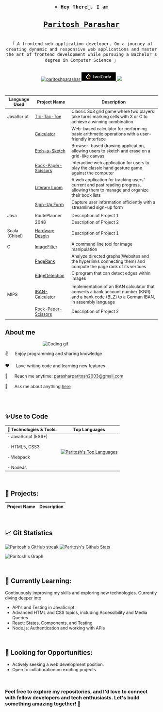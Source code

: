 <!-- Intro  -->
<h3 align="center">
        <samp>&gt; Hey There👋, I am 
                <h2><a target="_blank" href="https://github.com/paritoshparashar">Paritosh Parashar</a></h2>
        </samp>
</h3>

<p align="center"> 
  <samp>
    <br>
    「 A frontend web application developer. On a journey of creating dynamic and responsive web applications and  master the art of frontend development while pursuing a Bachelor's degree in Computer Science 」
    <br>
    <br>
  </samp>
</p>

<p align="center">

 <a href="https://www.linkedin.com/in/paritosh-parashar-511134208/" target="_blank">
  <img src="https://img.shields.io/badge/LinkedIn-0077B5?style=for-the-badge&logo=linkedin&logoColor=white" alt="paritoshparashar"/>
 </a>
  <a href="https://leetcode.com/paritoshparashar" target="_blank">
  <img src="assets/image.png" alt="leetcode" height="28px" />
 </a> 
 <a href="https://twitter.com/I_am_paritosh" target="_blank">
  <img src="https://img.shields.io/badge/Twitter-1DA1F2?style=for-the-badge&logo=twitter&logoColor=white" />
 </a>


</p>
<br />

| Language Used | Project Name | Description |
|---------------|--------------|-------------|
| JavaScript    | [Tic-Tac-Toe](https://paritoshparashar.github.io/Tic-Tac-Toe/)              | Classic 3x3 grid game where two players take turns marking cells with X or O to achieve a winning combination  |
|               | [Calculator](https://paritoshparashar.github.io/Calculator/)               | Web-based calculator for performing basic arithmetic operations with a user-friendly interface                   |
|               | [Etch-a-Sketch](https://paritoshparashar.github.io/Etch-A-Sketch/)            | Browser-based drawing application, allowing users to sketch and erase on a grid-like canvas                  |
|               | [Rock-Paper-Scissors](https://paritoshparashar.github.io/Rock-Paper-Scissors/)      | Interactive web application for users to play the classic hand gesture game against the computer        |      
|               | [Literary Loom](https://paritoshparashar.github.io/Literary-Loom/)            | A web application for tracking users' current and past reading progress, allowing them to manage and organize their book lists  |
|               | [Sign-Up Form](https://paritoshparashar.github.io/Sign-up-Form/)             | Capture user information efficiently with a streamlined sign-up form                                           |    
|               |              |                          |
| Java          | RoutePlanner    | Description of Project 1 |
|               | 2048   | Description of Project 2 |
|               |              |                          |
| Scala (Chisel)        | [Hardware Desgin](https://github.com/paritoshparashar/Hardware-Design---Chisel)    | Description of Project 1 |
|               |              |                          |
| C             | [ImageFilter](https://github.com/paritoshparashar/ImageFilter-C/)        | A command line tool for image manipulation        |
|               | [PageRank](https://github.com/paritoshparashar/Pagerank)    | Analyze directed graphs(Websites and the hyperlinks connecting them) and compute the page rank of its vertices|
|               | [EdgeDetection](https://github.com/paritoshparashar/Edge-Detection)    | C program that can detect edges within images |
|               |              |                          |
| MIPS          | [IBAN-Calculator](https://github.com/paritoshparashar/IBAN-Calculator)  | Implementation of an IBAN calculator that converts a bank account number (KNR) and a bank code (BLZ) to a German IBAN, in assembly language |
|               |  [Rock-Paper-Scissors](https://github.com/paritoshparashar/RockPaperScissor-MIPS)    | Description of Project 2 |
|               |              |                          |


## About me
 
<p>
 <img align="right" width="380" src="https://i.giphy.com/ekjmhJUGHJm7FC4Juo.webp" alt="Coding gif" />
<br>
  
 ✌️ &emsp; Enjoy programming and sharing knowledge <br/><br/>
 ❤️ &emsp; Love writing code and learning new features<br/><br/>
 📧 &emsp; Reach me anytime: parasharparitosh2003@gmail.com<br/><br/>
 💬 &emsp; Ask me about anything [here](https://github.com/paritoshparashar/paritoshparashar/issues)

</p>

<br><br>

## ✨Use to Code

|🔧 Technologies & Tools: | Top Languages |
| ------------------------ | ----------------------------------------------- |
| - JavaScript (ES6+)<br><br> - HTML5, CSS3<br><br> - Webpack<br><br> - NodeJs      |   <a href="https://github.com/paritoshparashar"><img alt="Paritosh's Top Languages" src="https://denvercoder1-github-readme-stats.vercel.app/api/top-langs/?username=paritoshparashar&langs_count=8&layout=compact&theme=react&border_color=7F3FBF&bg_color=0D1117&title_color=F85D7F&icon_color=F8D866" width="500px"/></a>|

<br>

## 🚀 Projects:
| Project Name             | Description                                                                                                                                                         |
|--------------------------|---------------------------------------------------------------------------------------------------------------------------------------------------------------------|

<br>

## 📈 Git Statistics


<a href="https://github.com/paritoshparashar">
    <img src="https://github-readme-streak-stats.herokuapp.com/?user=paritoshparashar&theme=radical&border=7F3FBF&background=0D1117" alt="Paritosh's GitHub streak" width="49.5%"/>
</a>
<a href="https://github.com/paritoshparashar">
        <img alt="Paritosh's Github Stats" src="https://denvercoder1-github-readme-stats.vercel.app/api?username=paritoshparashar&show_icons=true&count_private=true&theme=react&border_color=7F3FBF&bg_color=0D1117&title_color=F85D7F&icon_color=F8D866" width="49.5%"/>
</a>


![Paritosh's Graph](https://github-readme-activity-graph.vercel.app/graph?username=paritoshparashar&custom_title=Paritosh%20Parashar's%20GitHub%20Activity%20Graph&bg_color=0D1117&color=FFFFFF&line=7F3FBF&point=B14DFF&area_color=FFFFFF&title_color=F85D7F&area=true)

<br>

## 🌱 Currently Learning:
Continuously improving my skills and exploring new technologies. Currently diving deeper into
  - API's and Testing in JavaScript
  - Advanced HTML and CSS topics, including Accessibility and Media Queries
  - React: States, Components, and Testing
  - Node.js: Authentication and working with APIs

<br>

## 🎯 Looking for Opportunities:
  - Actively seeking a web development position.
  - Open to collaboration on exciting projects.

<br>

### Feel free to explore my repositories, and I'd love to connect with fellow developers and tech enthusiasts. Let's build something amazing together! 🚀


<!--
**paritoshparashar/paritoshparashar** is a ✨ _special_ ✨ repository because its `README.md` (this file) appears on your GitHub profile.

Here are some ideas to get you started:

- 🔭 I’m currently working on ...
- 🌱 I’m currently learning ...
- 👯 I’m looking to collaborate on ...
- 🤔 I’m looking for help with ...
- 💬 Ask me about ...
- 📫 How to reach me: ...
- 😄 Pronouns: ...
- ⚡ Fun fact: ...
-->


<!--
**paritoshparashar/paritoshparashar** is a ✨ _special_ ✨ repository because its `README.md` (this file) appears on your GitHub profile.

Here are some ideas to get you started:

- 🔭 I’m currently working on ...
- 🌱 I’m currently learning ...
- 👯 I’m looking to collaborate on ...
- 🤔 I’m looking for help with ...
- 💬 Ask me about ...
- 📫 How to reach me: ...
- 😄 Pronouns: ...
- ⚡ Fun fact: ...
-->
